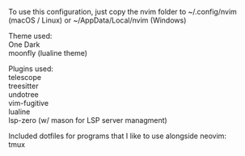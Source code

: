 To use this configuration, just copy the nvim folder to ~/.config/nvim (macOS / Linux) or ~/AppData/Local/nvim (Windows)

Theme used:  
One Dark  
moonfly (lualine theme)  

Plugins used:  
telescope  
treesitter  
undotree  
vim-fugitive  
lualine  
lsp-zero (w/ mason for LSP server managment)  

Included dotfiles for programs that I like to use alongside neovim:  
tmux
